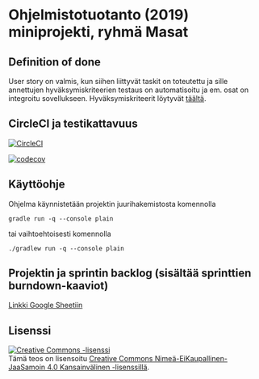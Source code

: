 # Ohjelmistotuotanto (2019) miniprojekti, ryhmä Masat

## Definition of done

User story on valmis, kun siihen liittyvät taskit on toteutettu ja sille annettujen hyväksymiskriteerien testaus on automatisoitu ja em. osat on integroitu sovellukseen. Hyväksymiskriteerit löytyvät [täältä](src/test/resources).


## CircleCI ja testikattavuus

[![CircleCI](https://circleci.com/gh/Kahvipuu/OhtuMiniprojekti.svg?style=svg)](https://circleci.com/gh/Kahvipuu/OhtuMiniprojekti)

[![codecov](https://codecov.io/gh/Kahvipuu/ohtuminiprojekti/branch/master/graph/badge.svg)](https://codecov.io/gh/Kahvipuu/ohtuminiprojekti)

## Käyttöohje

Ohjelma käynnistetään projektin juurihakemistosta komennolla

```
gradle run -q --console plain
```
tai vaihtoehtoisesti komennolla
```
./gradlew run -q --console plain
```

## Projektin ja sprintin backlog (sisältää sprinttien burndown-kaaviot)
[Linkki Google Sheetiin](https://docs.google.com/spreadsheets/d/1a6RwttsXHAi7lOfycPRJg_6gxkxVYwz21VMUe7G2kW8/edit?usp=sharing)

## Lisenssi
<a rel="license" href="http://creativecommons.org/licenses/by-nc-sa/4.0/"><img alt="Creative Commons -lisenssi" style="border-width:0" src="https://i.creativecommons.org/l/by-nc-sa/4.0/88x31.png" /></a><br />Tämä teos on lisensoitu <a rel="license" href="http://creativecommons.org/licenses/by-nc-sa/4.0/">Creative Commons Nimeä-EiKaupallinen-JaaSamoin 4.0 Kansainvälinen -lisenssillä</a>.




